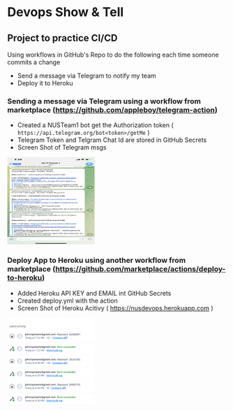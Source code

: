 
# Devops Show & Tell 

## Project to practice CI/CD

Using workflows in GitHub's Repo to do the following each time someone commits a change

- Send a message via Telegram to notify my team 
- Deploy it to Heroku

### Sending a message via Telegram using a workflow from marketplace (https://github.com/appleboy/telegram-action)
- Created a NUSTeam1 bot get the Authorization token ( `https://api.telegram.org/bot<token>/getMe` )
- Telegram Token and Telgram Chat Id are stored in GitHub Secrets
- Screen Shot of Telegram msgs
<img src="https://github.com/Johnnyatwork/DevopsCode/blob/master/images/telegramsnap.PNG" width="200" height="200" />

### Deploy App to Heroku using another workflow from marketplace (https://github.com/marketplace/actions/deploy-to-heroku)
- Added Heroku API KEY and EMAIL int GitHub Secrets
- Created deploy.yml with the action
- Screen Shot of Heroku Acitivy ( https://nusdevops.herokuapp.com )
<img src="https://github.com/Johnnyatwork/DevopsCode/blob/master/images/herokusnap.png" width="200" height="200" />
